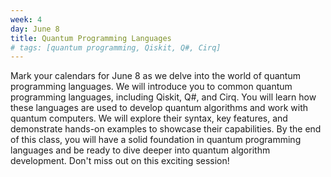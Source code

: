 ```yaml
---
week: 4
day: June 8
title: Quantum Programming Languages
# tags: [quantum programming, Qiskit, Q#, Cirq]
---
```


Mark your calendars for June 8 as we delve into the world of quantum programming languages. We will introduce you to common quantum programming languages, including Qiskit, Q#, and Cirq. You will learn how these languages are used to develop quantum algorithms and work with quantum computers. We will explore their syntax, key features, and demonstrate hands-on examples to showcase their capabilities. By the end of this class, you will have a solid foundation in quantum programming languages and be ready to dive deeper into quantum algorithm development. Don't miss out on this exciting session!